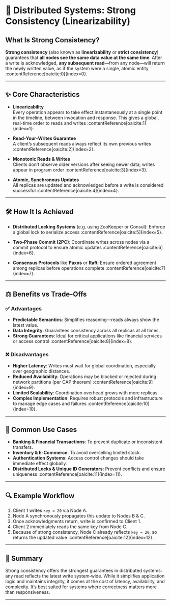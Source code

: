 # 🚀 Distributed Systems: Strong Consistency (Linearizability)

## What Is Strong Consistency?

**Strong consistency** (also known as **linearizability** or **strict consistency**) guarantees that **all nodes see the same data value at the same time**. After a write is acknowledged, **any subsequent read**—from any node—will return the newly written value, as if the system were a single, atomic entity :contentReference[oaicite:0]{index=0}.

---

## ✨ Core Characteristics

- **Linearizability**  
  Every operation appears to take effect instantaneously at a single point in the timeline, between invocation and response. This gives a global, real-time order to reads and writes :contentReference[oaicite:1]{index=1}.

- **Read‑Your‑Writes Guarantee**  
  A client’s subsequent reads always reflect its own previous writes :contentReference[oaicite:2]{index=2}.

- **Monotonic Reads & Writes**  
  Clients don’t observe older versions after seeing newer data; writes appear in program order :contentReference[oaicite:3]{index=3}.

- **Atomic, Synchronous Updates**  
  All replicas are updated and acknowledged before a write is considered successful :contentReference[oaicite:4]{index=4}.

---

## 🛠️ How It Is Achieved

- **Distributed Locking Systems** (e.g. using ZooKeeper or Consul): Enforce a global lock to serialize access :contentReference[oaicite:5]{index=5}.

- **Two-Phase Commit (2PC)**: Coordinate writes across nodes via a commit protocol to ensure atomic updates :contentReference[oaicite:6]{index=6}.

- **Consensus Protocols** like **Paxos** or **Raft**: Ensure ordered agreement among replicas before operations complete :contentReference[oaicite:7]{index=7}.

---

## ⚖️ Benefits vs Trade-Offs

### ✅ Advantages

- **Predictable Semantics**: Simplifies reasoning—reads always show the latest value.
- **Data Integrity**: Guarantees consistency across all replicas at all times.
- **Strong Guarantees**: Ideal for critical applications like financial services or access control :contentReference[oaicite:8]{index=8}.

### ❌ Disadvantages

- **Higher Latency**: Writes must wait for global coordination, especially over geographic distances.
- **Reduced Availability**: Operations may be blocked or rejected during network partitions (per CAP theorem) :contentReference[oaicite:9]{index=9}.
- **Limited Scalability**: Coordination overhead grows with more replicas.
- **Complex Implementation**: Requires robust protocols and infrastructure to manage edge cases and failures :contentReference[oaicite:10]{index=10}.

---

## 🧠 Common Use Cases

- **Banking & Financial Transactions**: To prevent duplicate or inconsistent transfers.
- **Inventory & E‑Commerce**: To avoid overselling limited stock.
- **Authentication Systems**: Access control changes should take immediate effect globally.
- **Distributed Locks & Unique ID Generators**: Prevent conflicts and ensure uniqueness :contentReference[oaicite:11]{index=11}.

---

## 🔍 Example Workflow

1. Client 1 writes `key = 20` via Node A.
2. Node A synchronously propagates this update to Nodes B & C.
3. Once acknowledgments return, write is confirmed to Client 1.
4. Client 2 immediately reads the same key from Node C.
5. Because of strong consistency, Node C already reflects `key = 20`, so returns the updated value :contentReference[oaicite:12]{index=12}.

---

## 🧩 Summary

Strong consistency offers the strongest guarantees in distributed systems: any read reflects the latest write system‑wide. While it simplifies application logic and maintains integrity, it comes at the cost of latency, availability, and complexity. It’s best suited for systems where correctness matters more than responsiveness.

---


